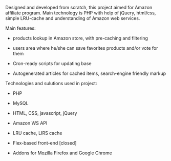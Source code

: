 Designed and developed from scratch, this project aimed for Amazon affiliate program. Main technology is PHP with help of jQuery, html/css, simple LRU-cache and understanding of Amazon web services.

Main features:

* products lookup in Amazon store, with pre-caching and filtering

* users area where he/she can save favorites products and/or vote for them

* Cron-ready scripts for updating base

* Autogenerated articles for cached items, search-engine friendly markup

Technologies and sulutions used in project:

* PHP

* MySQL

* HTML, CSS, javascript, jQuery

* Amazon WS API

* LRU cache, LIRS cache

* Flex-based front-end [closed]

* Addons for Mozilla Firefox and Google Chrome